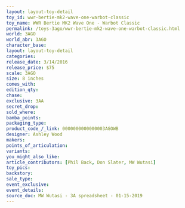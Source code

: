 ```yaml
---
layout: layout-toy-detail 
toy_id: wwr-bertie-mk2-wave-one-warbot-classic
toy_name: WWR Bertie MK2 Wave One - Warbot Classic
permalink: /toys-3ago/wwr-bertie-mk2-wave-one-warbot-classic.html
world: 3AGO
world_abr: 3AGO
character_base: 
layout: layout-toy-detail
categories: 
release_date: 3/14/2016
release_price: $75 
scale: 3AGO
size: 8 inches
comes_with: 
edition_qty: 
chase: 
exclusive: 3AA
secret_drop: 
sold_where: 
bamba_points: 
packaging_type: 
product_code_/_link: 0000000000000003AGOWB
designer: Ashley Wood
makers: 
points_of_articulation: 
variants: 
you_might_also_like: 
article_contributors: [Phil Back, Don Slater, MW Wutasi]
toy_pics: 
backstory: 
sale_type: 
event_exclusive: 
event_details: 
source_doc: MW Wutasi - 3A spreadsheet - 01-15-2019
---
```

